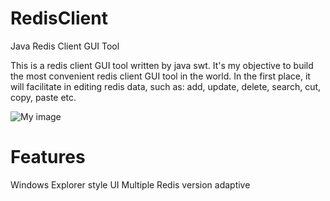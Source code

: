 RedisClient
===========

Java Redis Client GUI Tool

This is a redis client GUI tool written by java swt. It's my objective to build the most convenient redis client GUI tool in the world. In the first place, it will facilitate in editing redis data, such as: add, update, delete, search, cut, copy, paste etc.

![My image](https://github.com/caoxinyu/RedisClient/raw/master/src/main/resources/screen.png)


Features
===========

Windows Explorer style UI
Multiple Redis version adaptive

